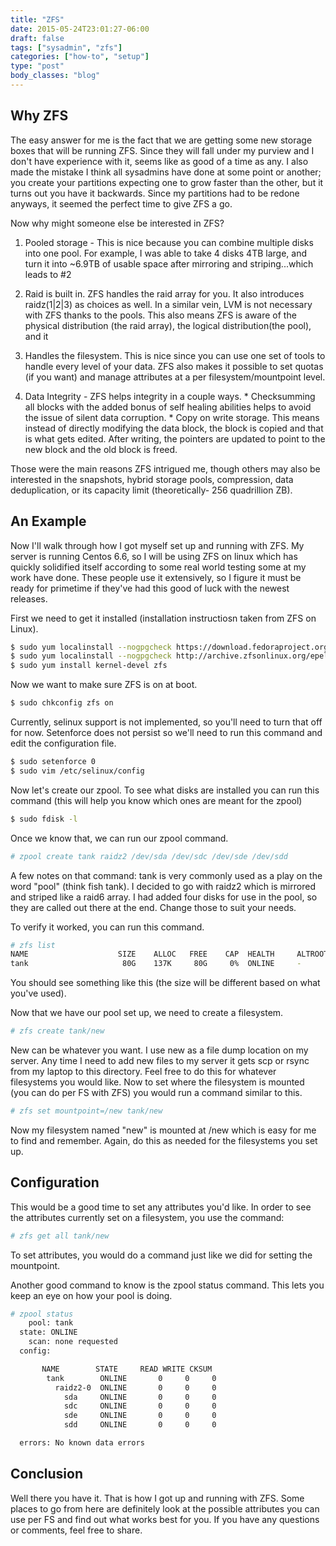 ```yaml
---
title: "ZFS"
date: 2015-05-24T23:01:27-06:00
draft: false
tags: ["sysadmin", "zfs"]
categories: ["how-to", "setup"]
type: "post"
body_classes: "blog"
---
```


## Why ZFS
The easy answer for me is the fact that we are getting some new storage boxes that will be running ZFS. Since they will fall under my purview and I don't have experience with it, seems like as good of a time as any. I also made the mistake I think all sysadmins have done at some point or another; you create your partitions expecting one to grow faster than the other, but it turns out you have it backwards. Since my partitions had to be redone anyways, it seemed the perfect time to give ZFS a go.

Now why might someone else be interested in ZFS?

1) Pooled storage - This is nice because you can combine multiple disks into one pool. For example, I was able to take 4 disks 4TB large, and turn it into ~6.9TB of usable space after mirroring and striping...which leads to #2

2) Raid is built in. ZFS handles the raid array for you. It also introduces raidz(1|2|3) as choices as well. In a similar vein, LVM is not necessary with ZFS thanks to the pools. This also means ZFS is aware of the physical distribution (the raid array), the logical distribution(the pool), and it

3) Handles the filesystem. This is nice since you can use one set of tools to handle every level of your data. ZFS also makes it possible to set quotas (if you want) and manage attributes at a per filesystem/mountpoint level.

4) Data Integrity - ZFS helps integrity in a couple ways. * Checksumming all blocks with the added bonus of self healing abilities helps to avoid the issue of silent data corruption. * Copy on write storage. This means instead of directly modifying the data block, the block is copied and that is what gets edited. After writing, the pointers are updated to point to the new block and the old block is freed.

Those were the main reasons ZFS intrigued me, though others may also be interested in the snapshots, hybrid storage pools, compression, data deduplication, or its capacity limit (theoretically- 256 quadrillion ZB).

## An Example
Now I'll walk through how I got myself set up and running with ZFS. My server is running Centos 6.6, so I will be using ZFS on linux which has quickly solidified itself according to some real world testing some at my work have done. These people use it extensively, so I figure it must be ready for primetime if they've had this good of luck with the newest releases.

First we need to get it installed (installation instructiosn taken from ZFS on Linux).

```bash
$ sudo yum localinstall --nogpgcheck https://download.fedoraproject.org/pub/epel/6/x86_64/epel-release-6-8.noarch.rpm
$ sudo yum localinstall --nogpgcheck http://archive.zfsonlinux.org/epel/zfs-release.el6.noarch.rpm
$ sudo yum install kernel-devel zfs
```

Now we want to make sure ZFS is on at boot.

```bash
$ sudo chkconfig zfs on
```

Currently, selinux support is not implemented, so you'll need to turn that off for now. Setenforce does not persist so we'll need to run this command and edit the configuration file.

```bash
$ sudo setenforce 0
$ sudo vim /etc/selinux/config
```

Now let's create our zpool. To see what disks are installed you can run this command (this will help you know which ones are meant for the zpool)

```bash
$ sudo fdisk -l
```

Once we know that, we can run our zpool command.

```bash
# zpool create tank raidz2 /dev/sda /dev/sdc /dev/sde /dev/sdd
```
A few notes on that command: tank is very commonly used as a play on the word "pool" (think fish tank). I decided to go with raidz2 which is mirrored and striped like a raid6 array. I had added four disks for use in the pool, so they are called out there at the end. Change those to suit your needs.

To verify it worked, you can run this command.

```bash
# zfs list
NAME                    SIZE    ALLOC   FREE    CAP  HEALTH     ALTROOT
tank                     80G    137K     80G     0%  ONLINE     -
```
You should see something like this (the size will be different based on what you've used).

Now that we have our pool set up, we need to create a filesystem.

```bash
# zfs create tank/new
```

New can be whatever you want. I use new as a file dump location on my server. Any time I need to add new files to my server it gets scp or rsync from my laptop to this directory. Feel free to do this for whatever filesystems you would like. Now to set where the filesystem is mounted (you can do per FS with ZFS) you would run a command similar to this.

```bash
# zfs set mountpoint=/new tank/new
```

Now my filesystem named "new" is mounted at /new which is easy for me to find and remember. Again, do this as needed for the filesystems you set up.

## Configuration
This would be a good time to set any attributes you'd like. In order to see the attributes currently set on a filesystem, you use the command:

```bash
# zfs get all tank/new
```

To set attributes, you would do a command just like we did for setting the mountpoint.

Another good command to know is the zpool status command. This lets you keep an eye on how your pool is doing.

```bash
# zpool status
    pool: tank
  state: ONLINE
    scan: none requested
  config:

       NAME        STATE     READ WRITE CKSUM
        tank        ONLINE       0     0     0
          raidz2-0  ONLINE       0     0     0
            sda     ONLINE       0     0     0
            sdc     ONLINE       0     0     0
            sde     ONLINE       0     0     0
            sdd     ONLINE       0     0     0

  errors: No known data errors
```

## Conclusion
Well there you have it. That is how I got up and running with ZFS. Some places to go from here are definitely look at the possible attributes you can use per FS and find out what works best for you. If you have any questions or comments, feel free to share.
